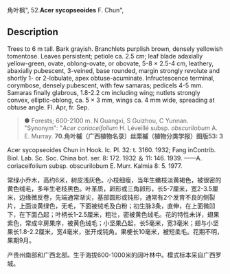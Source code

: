 角叶枫",
52.**Acer sycopseoides** F. Chun",

## Description
Trees to 6 m tall. Bark grayish. Branchlets purplish brown, densely yellowish tomentose. Leaves persistent; petiole ca. 2.5 cm; leaf blade adaxially yellow-green, ovate, oblong-ovate, or obovate, 5-8 × 2.5-4 cm, leathery, abaxially pubescent, 3-veined, base rounded, margin strongly revolute and shortly 1- or 2-lobulate, apex obtuse-acuminate. Infructescence terminal, corymbose, densely pubescent, with few samaras; pedicels 4-5 mm. Samaras finally glabrous, 1.8-2.2 cm including wing; nutlets strongly convex, elliptic-oblong, ca. 5 × 3 mm, wings ca. 4 mm wide, spreading at obtuse angle. Fl. Apr, fr. Sep.

> ● Forests; 600-2100 m. N Guangxi, S Guizhou, C Yunnan.
  "Synonym": "*Acer coriaceifolium* H. Léveillé subsp. *obscurilobum* A. E. Murray.
**70.角叶槭（广西植物名录）丝栗槭（植物分类学报）图版53: 3**

Acer sycopseoides Chun in Hook. Ic. Pl. 32: t. 3160. 1932; Fang inContrib. Biol. Lab. Sc. Soc. China bot. ser. 8: 172. 1932 ＆ 11: 146. 1939. ——A. coriaceifolium subsp. obscurilobum E. Murr. Kalmia 8: 5. 1977.

常绿小乔木，高约6米，树皮浅灰色。小枝细瘦，当年生嫩枝淡黄褐色，被很密的黄色绒毛，多年生老枝黑色。叶革质，卵形或三角卵形，长5-7厘米，宽2-3.5厘米，边缘微反卷，先端通常渐尖，基部圆形或钝形，通常有2个发育不良的侧裂片，上面淡黄绿色，无毛，下面被绒毛及白粉；初生脉3条，直伸，在上面微凹下，在下面凸起；叶柄长1-2.5厘米，粗壮，密被黄色绒毛。花的特性未详，翅果紫色，常成伞房果序，被黄色绒毛；小坚果凸起，长5毫米，宽3毫米；翅与小坚果长1.8-2.2厘米，宽4毫米，张开成钝角。果梗长10毫米，被短柔毛。花期不明，果期9月。

产贵州南部和广西北部。生于海拔600-1000米的阔叶林中。模式标本采自广西罗城。
